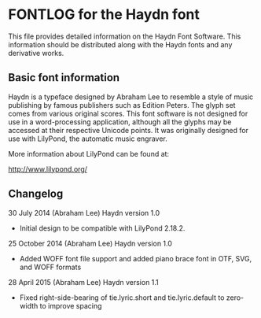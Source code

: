 FONTLOG for the Haydn font
==========================

This file provides detailed information on the Haydn Font Software. This information should be
distributed along with the Haydn fonts and any derivative works.


Basic font information
----------------------

Haydn is a typeface designed by Abraham Lee to resemble a style of music publishing by famous
publishers such as Edition Peters. The glyph set comes from various original scores. This font
software is not designed for use in a word-processing application, although all the glyphs may
be accessed at their respective Unicode points. It was originally designed for use with
LilyPond, the automatic music engraver.

More information about LilyPond can be found at:

http://www.lilypond.org/

Changelog
---------

30 July 2014 (Abraham Lee) Haydn version 1.0
- Initial design to be compatible with LilyPond 2.18.2.

25 October 2014 (Abraham Lee) Haydn version 1.0
- Added WOFF font file support and added piano brace font in OTF, SVG, and WOFF formats

28 April 2015 (Abraham Lee) Haydn version 1.1
- Fixed right-side-bearing of tie.lyric.short and tie.lyric.default to zero-width to improve spacing
